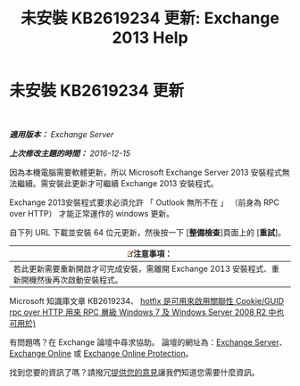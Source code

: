 ﻿---
title: '未安裝 KB2619234 更新: Exchange 2013 Help'
TOCTitle: 未安裝 KB2619234 更新
ms:assetid: d6734ca6-e443-4367-9eb7-0308aa87b9ff
ms:mtpsurl: https://technet.microsoft.com/zh-tw/library/ms.exch.setupreadiness.win7rpchttpassoccookieguidupdatenotinstalled(v=EXCHG.150)
ms:contentKeyID: 50474352
ms.date: 05/21/2018
mtps_version: v=EXCHG.150
ms.translationtype: MT
---

# 未安裝 KB2619234 更新

 

_**適用版本：** Exchange Server_

_**上次修改主題的時間：** 2016-12-15_

因為本機電腦需要軟體更新，所以 Microsoft Exchange Server 2013 安裝程式無法繼續。需安裝此更新才可繼續 Exchange 2013 安裝程式。

Exchange 2013安裝程式要求必須允許 「 Outlook 無所不在 」 （前身為 RPC over HTTP） 才能正常運作的 windows 更新。

自下列 URL 下載並安裝 64 位元更新，然後按一下 \[**整備檢查**\]頁面上的 \[**重試**\]。

<table>
<thead>
<tr class="header">
<th><img src="images/Bb124558.note(EXCHG.150).gif" title="注意事項" alt="注意事項" />注意事項：</th>
</tr>
</thead>
<tbody>
<tr class="odd">
<td>若此更新需要重新開啟才可完成安裝，需離開 Exchange 2013 安裝程式、重新開機然後再次啟動安裝程式。</td>
</tr>
</tbody>
</table>


Microsoft 知識庫文章 KB2619234、 [hotfix 是可用來啟用關聯性 Cookie/GUID rpc over HTTP 用來 RPC 層級 Windows 7 及 Windows Server 2008 R2 中也可用於)](https://go.microsoft.com/fwlink/?linkid=3052%26kbid=2619234)

有問題嗎？在 Exchange 論壇中尋求協助。 論壇的網址為：[Exchange Server](https://go.microsoft.com/fwlink/p/?linkid=60612)、 [Exchange Online](https://go.microsoft.com/fwlink/p/?linkid=267542) 或 [Exchange Online Protection](https://go.microsoft.com/fwlink/p/?linkid=285351)。

找到您要的資訊了嗎？請撥冗[提供您的意見](mailto:exsetuphelpfeedback@microsoft.com?subject=exchange%202013%20setup%20help%20feedbac)讓我們知道您需要什麼資訊。

